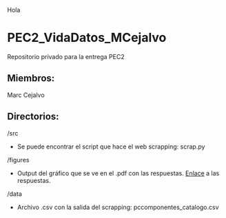Hola

# PEC2_VidaDatos_MCejalvo
Repositorio privado para la entrega PEC2

## Miembros: 
Marc Cejalvo

## Directorios:

/src
- Se puede encontrar el script que hace el web scrapping:
  scrap.py
  
/figures
- Output del gráfico que se ve en el .pdf con las respuestas. [Enlace](https://www.dropbox.com/s/08gvbtenslxniuj/RespuestaPreguntas.pdf?dl=0) a las respuestas. 

/data
- Archivo .csv con la salida del scrapping:
  pccomponentes_catalogo.csv
